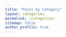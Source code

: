 ```yaml
---
title: "Posts by Category"
layout: categories
permalink: /categories/
sitemap: false
author_profile: true
---
```

